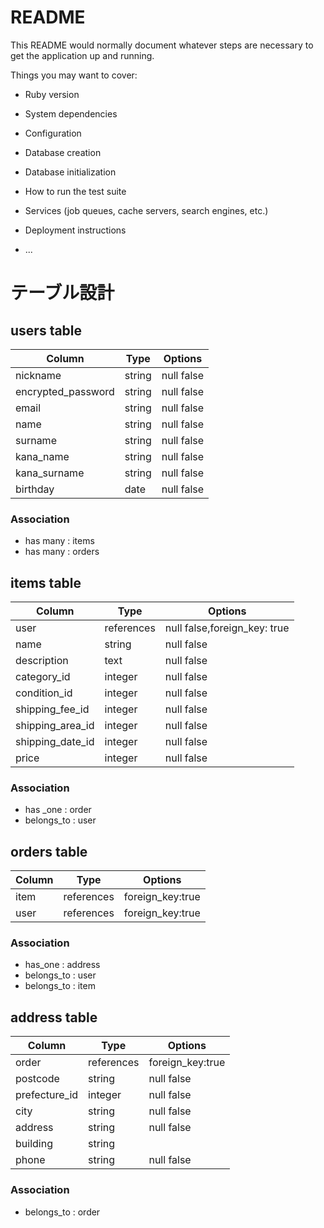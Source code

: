 # README

This README would normally document whatever steps are necessary to get the
application up and running.

Things you may want to cover:

* Ruby version

* System dependencies

* Configuration

* Database creation

* Database initialization

* How to run the test suite

* Services (job queues, cache servers, search engines, etc.)

* Deployment instructions

* ...
# テーブル設計

## users table
| Column             | Type   | Options     |
| ------------------ | ------ | ----------- |
| nickname           | string | null false  |
| encrypted_password | string | null false  |
| email              | string | null false  |
| name               | string | null false  |
| surname            | string | null false  |
| kana_name          | string | null false  |
| kana_surname       | string | null false  |
| birthday           | date   | null false  |

### Association

- has many : items
- has many : orders

## items table
| Column           | Type       | Options                       |
| ---------------- | ---------- | ----------------------------- |
| user             | references | null false,foreign_key: true  |
| name             | string     | null false                    |
| description      | text       | null false                    |
| category_id      | integer    | null false                    |
| condition_id     | integer    | null false                    |
| shipping_fee_id  | integer    | null false                    |
| shipping_area_id | integer    | null false                    |
| shipping_date_id | integer    | null false                    |
| price            | integer    | null false                    |

### Association

- has _one : order
- belongs_to : user

## orders table
| Column       | Type       | Options           |
| ------------ | ---------- | ----------------- |
| item         | references | foreign_key:true  |
| user         | references | foreign_key:true  |

### Association
- has_one : address
- belongs_to : user
- belongs_to : item

## address table
| Column          | Type       | Options           |
| --------------- | ---------- | ----------------- |
| order           | references | foreign_key:true  |
| postcode        | string     | null false        |
| prefecture_id   | integer    | null false        |
| city            | string     | null false        |
| address         | string     | null false        |
| building        | string     |                   |
| phone           | string     | null false        |

### Association

- belongs_to : order